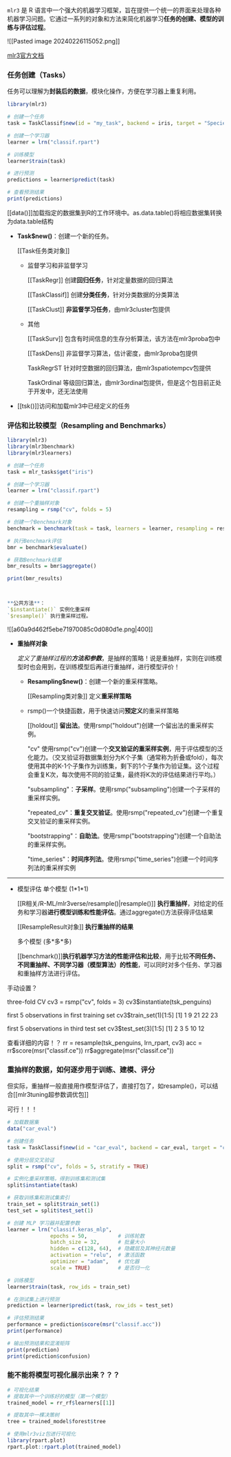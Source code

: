 `mlr3` 是 R 语言中一个强大的机器学习框架，旨在提供一个统一的界面来处理各种机器学习问题。它通过一系列的对象和方法来简化机器学习**任务的创建、模型的训练与评估过程**。

![[Pasted image 20240226115052.png]]

[mlr3官方文档](https://mlr3.mlr-org.com/reference/index.html)

### 任务创建（Tasks）
任务可以理解为**封装后的数据**，模块化操作，方便在学习器上重复利用。

```R
library(mlr3)

# 创建一个任务
task = TaskClassif$new(id = "my_task", backend = iris, target = "Species")

# 创建一个学习器
learner = lrn("classif.rpart")

# 训练模型
learner$train(task)

# 进行预测
predictions = learner$predict(task)

# 查看预测结果
print(predictions)
```

[[data()]]加载指定的数据集到R的工作环境中。as.data.table()将相应数据集转换为data.table结构

- **Task$new()**：创建一个新的任务。

	[[Task任务类对象]]

	- 监督学习和非监督学习

		[[TaskRegr]] 创建**回归任务**，针对定量数据的回归算法
	
		[[TaskClassif]] 创建**分类任务**，针对分类数据的分类算法
	
		[[TaskClust]] **非监督学习任务**，由mlr3cluster包提供

	- 其他
	
		[[TaskSurv]] 包含有时间信息的生存分析算法，该方法在mlr3proba包中
	
		[[TaskDens]] 非监督学习算法，估计密度，由mlr3proba包提供
	
		TaskRegrST 针对时空数据的回归算法，由mlr3spatiotempcv包提供
		
		TaskOrdinal 等级回归算法，由mlr3ordinal包提供，但是这个包目前正处于开发中，还无法使用


- [[tsk()]]访问和加载mlr3中已经定义的任务

### 评估和比较模型（Resampling and Benchmarks）

```R
library(mlr3)
library(mlr3benchmark)
library(mlr3learners)

# 创建一个任务
task = mlr_tasks$get("iris")

# 创建一个学习器
learner = lrn("classif.rpart")

# 创建一个重抽样对象
resampling = rsmp("cv", folds = 5)

# 创建一个Benchmark对象
benchmark = benchmark(task = task, learners = learner, resampling = resampling)

# 执行Benchmark评估
bmr = benchmark$evaluate()

# 获取Benchmark结果
bmr_results = bmr$aggregate()

print(bmr_results)



**公共方法**：
`$instantiate()` 实例化重采样
`$resample()` 执行重采样过程。
```

![[a60a9d462f5ebe71970085c0d080d1e.png|400]]

- **重抽样对象**
 
	*定义了重抽样过程的**方法和参数***，是抽样的策略！说是重抽样，实则在训练模型时也会用到，在训练模型后再进行重抽样，进行模型评价！
	
	- **Resampling$new()**：创建一个新的重采样策略。
	
		[[Resampling类对象]] 定义**重采样策略**

	- rsmp()一个快捷函数，用于快速访问**预定义**的重采样策略

		[[holdout]] **留出法**。使用rsmp("holdout")创建一个留出法的重采样实例。

		"cv" 使用rsmp("cv")创建一个**交叉验证的重采样实例**，用于评估模型的泛化能力。（交叉验证将数据集划分为K个子集（通常称为折叠或fold），每次使用其中的K-1个子集作为训练集，剩下的1个子集作为验证集。这个过程会重复K次，每次使用不同的验证集，最终将K次的评估结果进行平均。）
		
		"subsampling"：**子采样**。使用rsmp("subsampling")创建一个子采样的重采样实例。
		
		"repeated_cv"：**重复交叉验证**。使用rsmp("repeated_cv")创建一个重复交叉验证的重采样实例。
		
		"bootstrapping"：**自助法**。使用rsmp("bootstrapping")创建一个自助法的重采样实例。
		
		"time_series"：**时间序列法**。使用rsmp("time_series")创建一个时间序列法的重采样实例

---

- 模型评估
	单个模型 (1\*1\*1)
	
	[[R相关/R-ML/mlr3verse/resample()|resample()]] **执行重抽样**，对给定的任务和学习器**进行模型训练和性能评估**。通过aggregate()方法获得评估结果

	[[ResampleResult对象]] **执行重抽样的结果**

	多个模型 (多\*多\*多)
	
	[[benchmark()]]**执行机器学习方法的性能评估和比较**，用于比较**不同任务、不同重抽样、不同学习器（模型算法）的性能**，可以同时对多个任务、学习器和重抽样方法进行评估。



手动设置？

three-fold CV
cv3 = rsmp("cv", folds = 3)
cv3$instantiate(tsk_penguins)

first 5 observations in first training set
cv3$train_set(1)[1:5]
[1] 1 9 21 22 23

first 5 observations in third test set
cv3$test_set(3)[1:5]
[1] 2 3 5 10 12


查看详细的内容！？
rr = resample(tsk_penguins, lrn_rpart, cv3)
acc = rr$score(msr("classif.ce"))
rr$aggregate(msr("classif.ce"))

### 重抽样的数据，如何逐步用于训练、建模、评分
但实际，重抽样一般直接用作模型评估了，直接打包了，如resample()，可以结合[[mlr3tuning超参数调优包]]

可行！！！
```R
# 加载数据集
data("car_eval")

# 创建任务
task = TaskClassif$new(id = "car_eval", backend = car_eval, target = "class")

# 使用分层交叉验证
split = rsmp("cv", folds = 5, stratify = TRUE)

# 实例化重采样策略，得到训练集和测试集
split$instantiate(task)

# 获取训练集和测试集索引
train_set = split$train_set(1)
test_set = split$test_set(1)

# 创建 MLP 学习器并配置参数
learner = lrn("classif.keras_mlp",
              epochs = 50,          # 训练轮数
              batch_size = 32,      # 批量大小
              hidden = c(128, 64),  # 隐藏层及其神经元数量
              activation = "relu",  # 激活函数
              optimizer = "adam",   # 优化器
              scale = TRUE)         # 是否归一化

# 训练模型
learner$train(task, row_ids = train_set)

# 在测试集上进行预测
prediction = learner$predict(task, row_ids = test_set)

# 评估预测结果
performance = prediction$score(msr("classif.acc"))
print(performance)

# 输出预测结果和混淆矩阵
print(prediction)
print(prediction$confusion)
```


### 能不能将模型可视化展示出来？？？
```R
# 可视化结果
# 提取其中一个训练好的模型（第一个模型）
trained_model = rr_rf$learners[[1]]

# 提取其中一棵决策树
tree = trained_model$forest$tree

# 使用mlr3viz包进行可视化
library(rpart.plot)
rpart.plot::rpart.plot(trained_model)
```
